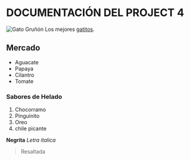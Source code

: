 # DOCUMENTACIÓN DEL PROJECT 4
![Gato Gruñón](https://static.nationalgeographic.es/files/styles/image_3200/public/75552.ngsversion.1422285553360.jpg?w=1600&h=1067)
 Los mejores [gatitos](https://thiscatdoesnotexist.com/).
## Mercado
- Aguacate
- Papaya
- Cilantro
- Tomate
### Sabores de Helado
1. Chocorramo
2. Pinguinito
3. Oreo
4. chile picante

**Negrita**
*Letra italica*
> Resaltada

